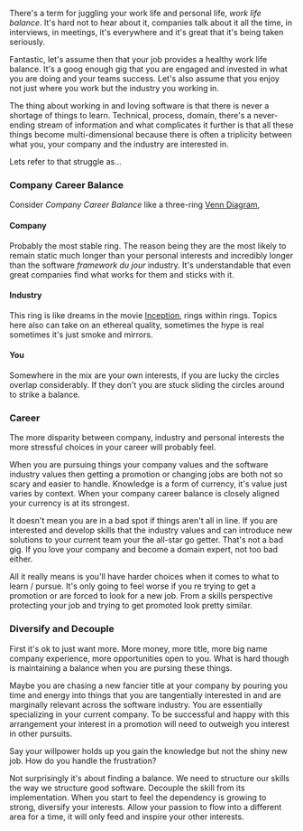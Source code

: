 
There's a term for juggling your work life and personal life, *work life balance*. It's hard not to hear about it, companies talk about it all the time, in interviews, in meetings, it's everywhere and it's great that it's being taken seriously. 

Fantastic, let's assume then that your job provides a healthy work life balance. It's a goog enough gig that you are engaged and invested in what you are doing and your teams success. Let's also assume that you enjoy not just where you work but the industry you working in. 

The thing about working in and loving software is that there is never a shortage of things to learn. Technical, process, domain, there's a never-ending stream of information and what complicates it further is that all these things become multi-dimensional because there is often a triplicity between what you, your company and the industry are interested in.  

Lets refer to that struggle as...

### Company Career Balance

Consider *Company Career Balance* like a three-ring [Venn Diagram](), 

#### Company 
Probably the most stable ring. The reason being they are the most likely to remain static much longer than your personal interests and incredibly longer than the software *framework du jour* industry. It's understandable that even great companies find what works for them and sticks with it.  

#### Industry 
This ring is like dreams in the movie [Inception](), rings within rings. Topics here also can take on an ethereal quality, sometimes the hype is real sometimes it's just smoke and mirrors. 

#### You
Somewhere in the mix are your own interests, if you are lucky the circles overlap considerably. If they don't you are stuck sliding the circles around to strike a balance. 

### Career

The more disparity between company, industry and personal interests the more stressful choices in your career will probably feel. 

When you are pursuing things your company values and the software industry values then getting a promotion or changing jobs are both not so scary and easier to handle. Knowledge is a form of currency, it's value just varies by context. When your company career balance is closely aligned your currency is at its strongest. 

It doesn't mean you are in a bad spot if things aren't all in line.
If you are interested and develop skills that the industry values and can introduce new solutions to your current team your the all-star go getter. That's not a bad gig. If you love your company and become a domain expert, not too bad either. 

All it really means is you'll have harder choices when it comes to what to learn / pursue. It's only going to feel worse if you re trying to get a promotion or are forced to look for a new job. From a skills perspective protecting your job and trying to get promoted look pretty similar. 

### Diversify and Decouple 

First it's ok to just want more. More money, more title, more big name company experience, more opportunities open to you. What is hard though is maintaining a balance when you are pursing these things. 

Maybe you are chasing a new fancier title at your company by pouring you time and energy into things that you are tangentially interested in and are marginally relevant across the software industry. You are essentially specializing in your current company. To be successful and happy with this arrangement your interest in a promotion will need to outweigh you interest in other pursuits. 

Say your willpower holds up you gain the knowledge but not the shiny new job. How do you handle the frustration? 

Not surprisingly it's about finding a balance. We need to structure our skills the way we structure good software. Decouple the skill from its implementation. When you start to feel the dependency is growing to strong, diversify your interests. Allow your passion to flow into a different area for a time, it will only feed and inspire your other interests. 



